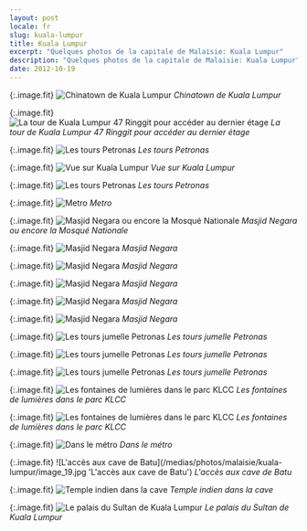 ```yaml
---
layout: post
locale: fr
slug: kuala-lumpur
title: Kuala Lumpur
excerpt: "Quelques photos de la capitale de Malaisie: Kuala Lumpur"
description: "Quelques photos de la capitale de Malaisie: Kuala Lumpur"
date: 2012-10-19
---
```


{:.image.fit}
![Chinatown de Kuala Lumpur](/medias/photos/malaisie/kuala-lumpur/image_1.jpg 'Chinatown de Kuala Lumpur')
_Chinatown de Kuala Lumpur_

{:.image.fit}
![La tour de Kuala Lumpur 47 Ringgit pour accéder au dernier étage](/medias/photos/malaisie/kuala-lumpur/image_2.jpg 'La tour de Kuala Lumpur - 47 Ringgit pour accéder au dernier étage')
_La tour de Kuala Lumpur 47 Ringgit pour accéder au dernier étage_

{:.image.fit}
![Les tours Petronas](/medias/photos/malaisie/kuala-lumpur/image_3.jpg 'Les tours Petronas')
_Les tours Petronas_

{:.image.fit}
![Vue sur Kuala Lumpur](/medias/photos/malaisie/kuala-lumpur/image_4.jpg 'Vue sur Kuala Lumpur')
_Vue sur Kuala Lumpur_

{:.image.fit}
![Les tours Petronas](/medias/photos/malaisie/kuala-lumpur/image_5.jpg 'Les tours Petronas')
_Les tours Petronas_

{:.image.fit}
![Metro](/medias/photos/malaisie/kuala-lumpur/image_6.jpg 'Metro')
_Metro_

{:.image.fit}
![Masjid Negara ou encore la Mosqu&eacute; Nationale](/medias/photos/malaisie/kuala-lumpur/image_7.jpg 'Masjid Negara ou encore la Mosqu&eacute; Nationale')
_Masjid Negara ou encore la Mosqu&eacute; Nationale_

{:.image.fit}
![Masjid Negara](/medias/photos/malaisie/kuala-lumpur/image_8.jpg 'Masjid Negara')
_Masjid Negara_

{:.image.fit}
![Masjid Negara](/medias/photos/malaisie/kuala-lumpur/image_9.jpg 'Masjid Negara')
_Masjid Negara_

{:.image.fit}
![Masjid Negara](/medias/photos/malaisie/kuala-lumpur/image_10.jpg 'Masjid Negara')
_Masjid Negara_

{:.image.fit}
![Masjid Negara](/medias/photos/malaisie/kuala-lumpur/image_11.jpg 'Masjid Negara')
_Masjid Negara_

{:.image.fit}
![Masjid Negara](/medias/photos/malaisie/kuala-lumpur/image_12.jpg 'Masjid Negara')
_Masjid Negara_

{:.image.fit}
![Les tours jumelle Petronas](/medias/photos/malaisie/kuala-lumpur/image_13.jpg 'Les tours jumelle Petronas')
_Les tours jumelle Petronas_

{:.image.fit}
![Les tours jumelle Petronas](/medias/photos/malaisie/kuala-lumpur/image_14.jpg 'Les tours jumelle Petronas')
_Les tours jumelle Petronas_

{:.image.fit}
![Les tours jumelle Petronas](/medias/photos/malaisie/kuala-lumpur/image_15.jpg 'Les tours jumelle Petronas')
_Les tours jumelle Petronas_

{:.image.fit}
![Les fontaines de lumi&egrave;res dans le parc KLCC](/medias/photos/malaisie/kuala-lumpur/image_16.jpg 'Les fontaines de lumi&egrave;res dans le parc KLCC')
_Les fontaines de lumi&egrave;res dans le parc KLCC_

{:.image.fit}
![Les fontaines de lumi&egrave;res dans le parc KLCC](/medias/photos/malaisie/kuala-lumpur/image_17.jpg 'Les fontaines de lumi&egrave;res dans le parc KLCC')
_Les fontaines de lumi&egrave;res dans le parc KLCC_

{:.image.fit}
![Dans le m&eacute;tro](/medias/photos/malaisie/kuala-lumpur/image_18.jpg 'Dans le m&eacute;tro')
_Dans le m&eacute;tro_

{:.image.fit}
![L'acc&egrave;s aux cave de Batu](/medias/photos/malaisie/kuala-lumpur/image_19.jpg 'L'acc&egrave;s aux cave de Batu')
_L'acc&egrave;s aux cave de Batu_

{:.image.fit}
![Temple indien dans la cave](/medias/photos/malaisie/kuala-lumpur/image_20.jpg 'Temple indien dans la cave')
_Temple indien dans la cave_

{:.image.fit}
![Le palais du Sultan de Kuala Lumpur](/medias/photos/malaisie/kuala-lumpur/image_21.jpg 'Le palais du Sultan de Kuala Lumpur')
_Le palais du Sultan de Kuala Lumpur_
